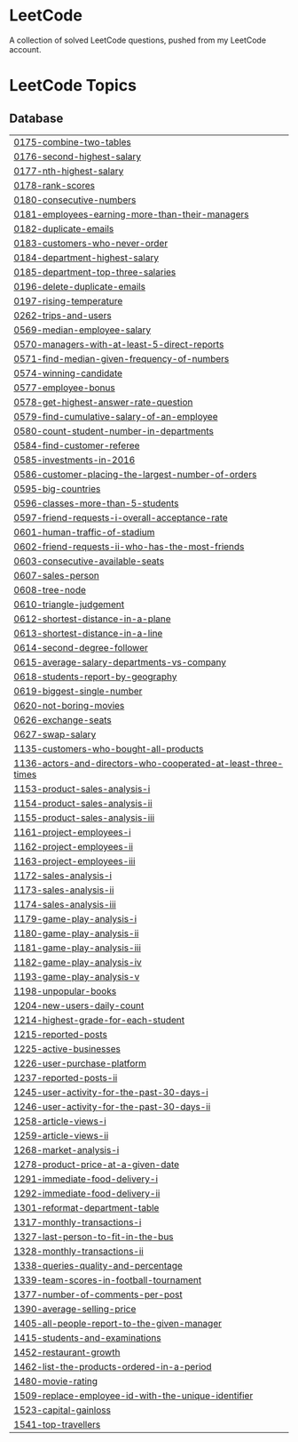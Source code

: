 # LeetCode
A collection of solved LeetCode questions, pushed from my LeetCode account. 

<!---LeetCode Topics Start-->
# LeetCode Topics
## Database
|  |
| ------- |
| [0175-combine-two-tables](https://github.com/JaleelJenkins/LeetCode/tree/master/0175-combine-two-tables) |
| [0176-second-highest-salary](https://github.com/JaleelJenkins/LeetCode/tree/master/0176-second-highest-salary) |
| [0177-nth-highest-salary](https://github.com/JaleelJenkins/LeetCode/tree/master/0177-nth-highest-salary) |
| [0178-rank-scores](https://github.com/JaleelJenkins/LeetCode/tree/master/0178-rank-scores) |
| [0180-consecutive-numbers](https://github.com/JaleelJenkins/LeetCode/tree/master/0180-consecutive-numbers) |
| [0181-employees-earning-more-than-their-managers](https://github.com/JaleelJenkins/LeetCode/tree/master/0181-employees-earning-more-than-their-managers) |
| [0182-duplicate-emails](https://github.com/JaleelJenkins/LeetCode/tree/master/0182-duplicate-emails) |
| [0183-customers-who-never-order](https://github.com/JaleelJenkins/LeetCode/tree/master/0183-customers-who-never-order) |
| [0184-department-highest-salary](https://github.com/JaleelJenkins/LeetCode/tree/master/0184-department-highest-salary) |
| [0185-department-top-three-salaries](https://github.com/JaleelJenkins/LeetCode/tree/master/0185-department-top-three-salaries) |
| [0196-delete-duplicate-emails](https://github.com/JaleelJenkins/LeetCode/tree/master/0196-delete-duplicate-emails) |
| [0197-rising-temperature](https://github.com/JaleelJenkins/LeetCode/tree/master/0197-rising-temperature) |
| [0262-trips-and-users](https://github.com/JaleelJenkins/LeetCode/tree/master/0262-trips-and-users) |
| [0569-median-employee-salary](https://github.com/JaleelJenkins/LeetCode/tree/master/0569-median-employee-salary) |
| [0570-managers-with-at-least-5-direct-reports](https://github.com/JaleelJenkins/LeetCode/tree/master/0570-managers-with-at-least-5-direct-reports) |
| [0571-find-median-given-frequency-of-numbers](https://github.com/JaleelJenkins/LeetCode/tree/master/0571-find-median-given-frequency-of-numbers) |
| [0574-winning-candidate](https://github.com/JaleelJenkins/LeetCode/tree/master/0574-winning-candidate) |
| [0577-employee-bonus](https://github.com/JaleelJenkins/LeetCode/tree/master/0577-employee-bonus) |
| [0578-get-highest-answer-rate-question](https://github.com/JaleelJenkins/LeetCode/tree/master/0578-get-highest-answer-rate-question) |
| [0579-find-cumulative-salary-of-an-employee](https://github.com/JaleelJenkins/LeetCode/tree/master/0579-find-cumulative-salary-of-an-employee) |
| [0580-count-student-number-in-departments](https://github.com/JaleelJenkins/LeetCode/tree/master/0580-count-student-number-in-departments) |
| [0584-find-customer-referee](https://github.com/JaleelJenkins/LeetCode/tree/master/0584-find-customer-referee) |
| [0585-investments-in-2016](https://github.com/JaleelJenkins/LeetCode/tree/master/0585-investments-in-2016) |
| [0586-customer-placing-the-largest-number-of-orders](https://github.com/JaleelJenkins/LeetCode/tree/master/0586-customer-placing-the-largest-number-of-orders) |
| [0595-big-countries](https://github.com/JaleelJenkins/LeetCode/tree/master/0595-big-countries) |
| [0596-classes-more-than-5-students](https://github.com/JaleelJenkins/LeetCode/tree/master/0596-classes-more-than-5-students) |
| [0597-friend-requests-i-overall-acceptance-rate](https://github.com/JaleelJenkins/LeetCode/tree/master/0597-friend-requests-i-overall-acceptance-rate) |
| [0601-human-traffic-of-stadium](https://github.com/JaleelJenkins/LeetCode/tree/master/0601-human-traffic-of-stadium) |
| [0602-friend-requests-ii-who-has-the-most-friends](https://github.com/JaleelJenkins/LeetCode/tree/master/0602-friend-requests-ii-who-has-the-most-friends) |
| [0603-consecutive-available-seats](https://github.com/JaleelJenkins/LeetCode/tree/master/0603-consecutive-available-seats) |
| [0607-sales-person](https://github.com/JaleelJenkins/LeetCode/tree/master/0607-sales-person) |
| [0608-tree-node](https://github.com/JaleelJenkins/LeetCode/tree/master/0608-tree-node) |
| [0610-triangle-judgement](https://github.com/JaleelJenkins/LeetCode/tree/master/0610-triangle-judgement) |
| [0612-shortest-distance-in-a-plane](https://github.com/JaleelJenkins/LeetCode/tree/master/0612-shortest-distance-in-a-plane) |
| [0613-shortest-distance-in-a-line](https://github.com/JaleelJenkins/LeetCode/tree/master/0613-shortest-distance-in-a-line) |
| [0614-second-degree-follower](https://github.com/JaleelJenkins/LeetCode/tree/master/0614-second-degree-follower) |
| [0615-average-salary-departments-vs-company](https://github.com/JaleelJenkins/LeetCode/tree/master/0615-average-salary-departments-vs-company) |
| [0618-students-report-by-geography](https://github.com/JaleelJenkins/LeetCode/tree/master/0618-students-report-by-geography) |
| [0619-biggest-single-number](https://github.com/JaleelJenkins/LeetCode/tree/master/0619-biggest-single-number) |
| [0620-not-boring-movies](https://github.com/JaleelJenkins/LeetCode/tree/master/0620-not-boring-movies) |
| [0626-exchange-seats](https://github.com/JaleelJenkins/LeetCode/tree/master/0626-exchange-seats) |
| [0627-swap-salary](https://github.com/JaleelJenkins/LeetCode/tree/master/0627-swap-salary) |
| [1135-customers-who-bought-all-products](https://github.com/JaleelJenkins/LeetCode/tree/master/1135-customers-who-bought-all-products) |
| [1136-actors-and-directors-who-cooperated-at-least-three-times](https://github.com/JaleelJenkins/LeetCode/tree/master/1136-actors-and-directors-who-cooperated-at-least-three-times) |
| [1153-product-sales-analysis-i](https://github.com/JaleelJenkins/LeetCode/tree/master/1153-product-sales-analysis-i) |
| [1154-product-sales-analysis-ii](https://github.com/JaleelJenkins/LeetCode/tree/master/1154-product-sales-analysis-ii) |
| [1155-product-sales-analysis-iii](https://github.com/JaleelJenkins/LeetCode/tree/master/1155-product-sales-analysis-iii) |
| [1161-project-employees-i](https://github.com/JaleelJenkins/LeetCode/tree/master/1161-project-employees-i) |
| [1162-project-employees-ii](https://github.com/JaleelJenkins/LeetCode/tree/master/1162-project-employees-ii) |
| [1163-project-employees-iii](https://github.com/JaleelJenkins/LeetCode/tree/master/1163-project-employees-iii) |
| [1172-sales-analysis-i](https://github.com/JaleelJenkins/LeetCode/tree/master/1172-sales-analysis-i) |
| [1173-sales-analysis-ii](https://github.com/JaleelJenkins/LeetCode/tree/master/1173-sales-analysis-ii) |
| [1174-sales-analysis-iii](https://github.com/JaleelJenkins/LeetCode/tree/master/1174-sales-analysis-iii) |
| [1179-game-play-analysis-i](https://github.com/JaleelJenkins/LeetCode/tree/master/1179-game-play-analysis-i) |
| [1180-game-play-analysis-ii](https://github.com/JaleelJenkins/LeetCode/tree/master/1180-game-play-analysis-ii) |
| [1181-game-play-analysis-iii](https://github.com/JaleelJenkins/LeetCode/tree/master/1181-game-play-analysis-iii) |
| [1182-game-play-analysis-iv](https://github.com/JaleelJenkins/LeetCode/tree/master/1182-game-play-analysis-iv) |
| [1193-game-play-analysis-v](https://github.com/JaleelJenkins/LeetCode/tree/master/1193-game-play-analysis-v) |
| [1198-unpopular-books](https://github.com/JaleelJenkins/LeetCode/tree/master/1198-unpopular-books) |
| [1204-new-users-daily-count](https://github.com/JaleelJenkins/LeetCode/tree/master/1204-new-users-daily-count) |
| [1214-highest-grade-for-each-student](https://github.com/JaleelJenkins/LeetCode/tree/master/1214-highest-grade-for-each-student) |
| [1215-reported-posts](https://github.com/JaleelJenkins/LeetCode/tree/master/1215-reported-posts) |
| [1225-active-businesses](https://github.com/JaleelJenkins/LeetCode/tree/master/1225-active-businesses) |
| [1226-user-purchase-platform](https://github.com/JaleelJenkins/LeetCode/tree/master/1226-user-purchase-platform) |
| [1237-reported-posts-ii](https://github.com/JaleelJenkins/LeetCode/tree/master/1237-reported-posts-ii) |
| [1245-user-activity-for-the-past-30-days-i](https://github.com/JaleelJenkins/LeetCode/tree/master/1245-user-activity-for-the-past-30-days-i) |
| [1246-user-activity-for-the-past-30-days-ii](https://github.com/JaleelJenkins/LeetCode/tree/master/1246-user-activity-for-the-past-30-days-ii) |
| [1258-article-views-i](https://github.com/JaleelJenkins/LeetCode/tree/master/1258-article-views-i) |
| [1259-article-views-ii](https://github.com/JaleelJenkins/LeetCode/tree/master/1259-article-views-ii) |
| [1268-market-analysis-i](https://github.com/JaleelJenkins/LeetCode/tree/master/1268-market-analysis-i) |
| [1278-product-price-at-a-given-date](https://github.com/JaleelJenkins/LeetCode/tree/master/1278-product-price-at-a-given-date) |
| [1291-immediate-food-delivery-i](https://github.com/JaleelJenkins/LeetCode/tree/master/1291-immediate-food-delivery-i) |
| [1292-immediate-food-delivery-ii](https://github.com/JaleelJenkins/LeetCode/tree/master/1292-immediate-food-delivery-ii) |
| [1301-reformat-department-table](https://github.com/JaleelJenkins/LeetCode/tree/master/1301-reformat-department-table) |
| [1317-monthly-transactions-i](https://github.com/JaleelJenkins/LeetCode/tree/master/1317-monthly-transactions-i) |
| [1327-last-person-to-fit-in-the-bus](https://github.com/JaleelJenkins/LeetCode/tree/master/1327-last-person-to-fit-in-the-bus) |
| [1328-monthly-transactions-ii](https://github.com/JaleelJenkins/LeetCode/tree/master/1328-monthly-transactions-ii) |
| [1338-queries-quality-and-percentage](https://github.com/JaleelJenkins/LeetCode/tree/master/1338-queries-quality-and-percentage) |
| [1339-team-scores-in-football-tournament](https://github.com/JaleelJenkins/LeetCode/tree/master/1339-team-scores-in-football-tournament) |
| [1377-number-of-comments-per-post](https://github.com/JaleelJenkins/LeetCode/tree/master/1377-number-of-comments-per-post) |
| [1390-average-selling-price](https://github.com/JaleelJenkins/LeetCode/tree/master/1390-average-selling-price) |
| [1405-all-people-report-to-the-given-manager](https://github.com/JaleelJenkins/LeetCode/tree/master/1405-all-people-report-to-the-given-manager) |
| [1415-students-and-examinations](https://github.com/JaleelJenkins/LeetCode/tree/master/1415-students-and-examinations) |
| [1452-restaurant-growth](https://github.com/JaleelJenkins/LeetCode/tree/master/1452-restaurant-growth) |
| [1462-list-the-products-ordered-in-a-period](https://github.com/JaleelJenkins/LeetCode/tree/master/1462-list-the-products-ordered-in-a-period) |
| [1480-movie-rating](https://github.com/JaleelJenkins/LeetCode/tree/master/1480-movie-rating) |
| [1509-replace-employee-id-with-the-unique-identifier](https://github.com/JaleelJenkins/LeetCode/tree/master/1509-replace-employee-id-with-the-unique-identifier) |
| [1523-capital-gainloss](https://github.com/JaleelJenkins/LeetCode/tree/master/1523-capital-gainloss) |
| [1541-top-travellers](https://github.com/JaleelJenkins/LeetCode/tree/master/1541-top-travellers) |
<!---LeetCode Topics End-->

